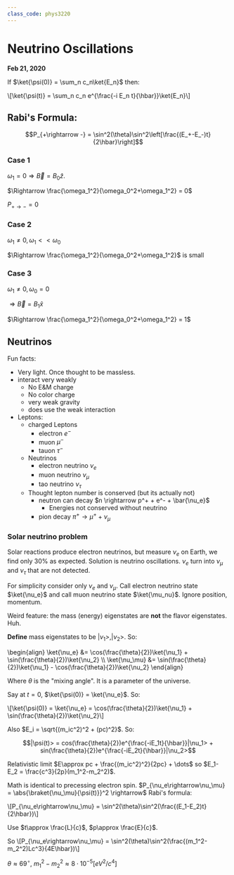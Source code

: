 ```yaml
---
class_code: phys3220
---
```

# Neutrino Oscillations

__Feb 21, 2020__

If $\ket{\psi(0)} = \sum_n c_n\ket{E_n}$ then:

\\[\ket{\psi(t)} = \sum_n c_n e^{\frac{-i E_n t}{\hbar}}\ket{E_n}\\]

## Rabi's Formula:

$$P_{+\rightarrow -} = \sin^2(\theta)\sin^2\left[\frac{(E_+-E_-)t}{2\hbar}\right]$$

### Case 1

$\omega_1 = 0 \Rightarrow \vec{B} = B_0\hat{z}$.

$\Rightarrow \frac{\omega_1^2}{\omega_0^2+\omega_1^2} = 0$

$P_{+\rightarrow-} = 0$

### Case 2

$\omega_1 \neq 0, \omega_1 << \omega_0$

$\Rightarrow \frac{\omega_1^2}{\omega_0^2+\omega_1^2}$ is small

### Case 3

$\omega_1 \neq 0, \omega_0 = 0$

$\Rightarrow \vec{B} = B_1\hat{x}$

$\Rightarrow \frac{\omega_1^2}{\omega_0^2+\omega_1^2} = 1$

## Neutrinos

Fun facts:

- Very light. Once thought to be massless.
- interact very weakly
  - No E&M charge
  - No color charge
  - very weak gravity
  - does use the weak interaction
- Leptons:
  - charged Leptons
    - electron $e^-$
    - muon $\mu^-$
    - tauon $\tau^-$
  - Neutrinos
    - electron neutrino $\nu_e$
    - muon neutrino $\nu_\mu$
    - tao neutrino $\nu_\tau$
  - Thought lepton number is conserved (but its actually not)
    - neutron can decay $n \rightarrow p^+ + e^- + \bar{\nu_e}$
      - Energies not conserved without neutrino
    - pion decay $\pi^+ \rightarrow \mu^+ + \nu_\mu$

### Solar neutrino problem

Solar reactions produce electron neutrinos, but measure $\nu_e$ on Earth, we find only 30% as expected. Solution is neutrino oscillations. $\nu_e$ turn into $\nu_\mu$ and $\nu_\tau$ that are not detected.

For simplicity consider only $\nu_e$ and $\nu_\mu$. Call electron neutrino state $\ket{\nu_e}$ and call muon neutrino state $\ket{\mu_nu}$. Ignore position, momentum.

Weird feature: the mass (energy) eigenstates are __not__ the flavor eigenstates. Huh.

__Define__ mass eigenstates to be $|\nu_1>, |\nu_2>$. So:

\begin{align}
\ket{\nu_e} &= \cos(\frac{\theta}{2})\ket{\nu_1} + \sin(\frac{\theta}{2})\ket{\nu_2} \\\ 
\ket{\nu_\mu} &= \sin(\frac{\theta}{2})\ket{\nu_1} - \cos(\frac{\theta}{2})\ket{\nu_2}
\end{align}

Where $\theta$ is the "mixing angle". It is a parameter of the universe.

Say at $t=0$, $\ket{\psi(0)} = \ket{\nu_e}$. So:

\\[\ket{\psi(0)} = \ket{\nu_e} = \cos(\frac{\theta}{2})\ket{\nu_1} + \sin(\frac{\theta}{2})\ket{\nu_2}\\]

Also $E_i = \sqrt{(m_ic^2)^2 + (pc)^2}$. So:

$$|\psi(t)> = cos(\frac{\theta}{2})e^{\frac{-iE_1t}{\hbar}}|\nu_1> + sin(\frac{\theta}{2})e^{\frac{-iE_2t}{\hbar}}|\nu_2>$$

Relativistic limit $E\approx pc + \frac{(m_ic^2)^2}{2pc} + \dots$ so $E_1-E_2 = \frac{c^3}{2p}(m_1^2-m_2^2)$.

Math is identical to precessing electron spin. $P_{\nu_e\rightarrow\nu_\mu} = \abs{\braket{\nu_\mu}{\psi(t)}}^2 \rightarrow$ Rabi's formula:

\\[P_{\nu_e\rightarrow\nu_\mu} = \sin^2(\theta)\sin^2(\frac{(E_1-E_2)t}{2\hbar})\\]

Use $t\approx \frac{L}{c}$, $p\approx \frac{E}{c}$.

So \\[P_{\nu_e\rightarrow\nu_\mu} = \sin^2(\theta)\sin^2(\frac{(m_1^2-m_2^2)Lc^3}{4E\hbar})\\]

$\theta\approx 69^\circ$, $m_1^2-m_2^2\approx 8\cdot 10^{-5}[eV^2/c^4]$
